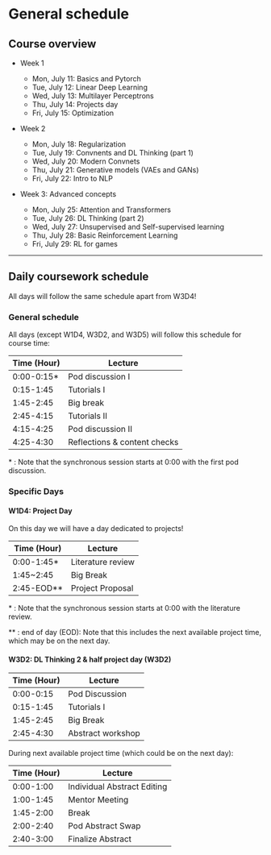 # General schedule

## Course overview

* Week 1
    * Mon, July 11: Basics and Pytorch
    * Tue, July 12: Linear Deep Learning
    * Wed, July 13: Multilayer Perceptrons
    * Thu, July 14: Projects day
    * Fri, July 15: Optimization
     
* Week 2
    * Mon, July 18: Regularization
    * Tue, July 19: Convnents and DL Thinking (part 1)
    * Wed, July 20: Modern Convnets
    * Thu, July 21: Generative models (VAEs and GANs)
    * Fri, July 22: Intro to NLP
    
* Week 3: Advanced concepts
    * Mon, July 25: Attention and Transformers
    * Tue, July 26: DL Thinking (part 2)
    * Wed, July 27: Unsupervised and Self-supervised learning
    * Thu, July 28: Basic Reinforcement Learning
    * Fri, July 29: RL for games
----

## Daily coursework schedule
All days will follow the same schedule apart from W3D4!

### General schedule
All days (except W1D4, W3D2, and W3D5) will follow this schedule for course time:
 
|    Time (Hour)   |    Lecture                            |
|------------------|---------------------------------------|
|    0:00-0:15\*   |    Pod discussion I                   |
|    0:15-1:45     |    Tutorials I                        |
|    1:45-2:45     |    Big break                          |
|    2:45-4:15     |    Tutorials II                       |
|    4:15-4:25     |    Pod discussion II                  |
|    4:25-4:30     |    Reflections & content checks       |

\* : Note that the synchronous session starts at 0:00 with the first pod discussion.

### Specific Days

#### W1D4: Project Day
On this day we will have a day dedicated to projects!

|    Time (Hour)   |    Lecture                                |
|------------------|-------------------------------------------|
|    0:00-1:45\*   |    Literature review                      |
|    1:45~2:45     |    Big Break                              |
|    2:45-EOD\**   |    Project Proposal                       |


\* : Note that the synchronous session starts at 0:00 with the literature review.

\** : end of day (EOD): Note that this includes the next available project time, which may be on the next day.


#### W3D2: DL Thinking 2 & half project day (W3D2)

|    Time (Hour)   |    Lecture                                |
|------------------|-------------------------------------------|
|    0:00-0:15     |    Pod Discussion                         |
|    0:15-1:45     |    Tutorials I                            |
|    1:45-2:45     |    Big Break                              |
|    2:45-4:30     |    Abstract workshop                      |


During next  available project time (which could be on the next day):

|    Time (Hour)   |    Lecture                                |
|------------------|-------------------------------------------|
|    0:00-1:00     |    Individual Abstract Editing            |
|    1:00-1:45     |    Mentor Meeting                         |
|    1:45-2:00     |    Break                                  |
|    2:00-2:40     |    Pod Abstract Swap                      |
|    2:40-3:00     |    Finalize Abstract                      |
